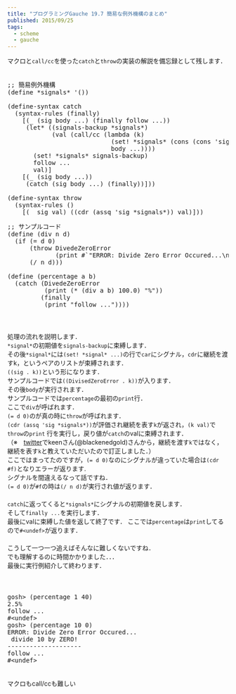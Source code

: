 ```yaml
---
title: "プログラミングGauche 19.7 簡易な例外機構のまとめ"
published: 2015/09/25
tags:
  - scheme
  - gauche
---
```


<p>マクロと<code>call/cc</code>を使った<code>catch</code>と<code>throw</code>の実装の解説を備忘録として残します．<br/>
　</p>

<pre class="code lang-scheme" data-lang="scheme" data-unlink><span class="synComment">;; 簡易例外機構</span>
<span class="synSpecial">(</span><span class="synStatement">define</span> <span class="synConstant">*signals*</span> <span class="synSpecial">'())</span>

<span class="synSpecial">(</span><span class="synStatement">define-syntax</span> catch
  <span class="synSpecial">(</span><span class="synStatement">syntax-rules</span> <span class="synSpecial">(</span>finally<span class="synSpecial">)</span>
    <span class="synSpecial">[(</span>_ <span class="synSpecial">(</span>sig body ...<span class="synSpecial">)</span> <span class="synSpecial">(</span>finally follow ...<span class="synSpecial">))</span>
     <span class="synSpecial">(</span><span class="synStatement">let*</span> <span class="synSpecial">((</span>signals-backup <span class="synConstant">*signals*</span><span class="synSpecial">)</span>
            <span class="synSpecial">(</span>val <span class="synSpecial">(</span><span class="synIdentifier">call/cc</span> <span class="synSpecial">(</span><span class="synStatement">lambda</span> <span class="synSpecial">(</span>k<span class="synSpecial">)</span>
                            <span class="synSpecial">(</span><span class="synStatement">set!</span> <span class="synConstant">*signals*</span> <span class="synSpecial">(</span><span class="synIdentifier">cons</span> <span class="synSpecial">(</span><span class="synIdentifier">cons</span> <span class="synSpecial">'</span>sig k<span class="synSpecial">)</span> <span class="synConstant">*signals*</span><span class="synSpecial">))</span>
                            body ...<span class="synSpecial">))))</span>
       <span class="synSpecial">(</span><span class="synStatement">set!</span> <span class="synConstant">*signals*</span> signals-backup<span class="synSpecial">)</span>
       follow ...
       val<span class="synSpecial">)]</span>
    <span class="synSpecial">[(</span>_ <span class="synSpecial">(</span>sig body ...<span class="synSpecial">))</span>
     <span class="synSpecial">(</span>catch <span class="synSpecial">(</span>sig body ...<span class="synSpecial">)</span> <span class="synSpecial">(</span>finally<span class="synSpecial">))]))</span>

<span class="synSpecial">(</span><span class="synStatement">define-syntax</span> throw
  <span class="synSpecial">(</span><span class="synStatement">syntax-rules</span> <span class="synSpecial">()</span>
    <span class="synSpecial">[(</span>_ sig val<span class="synSpecial">)</span> <span class="synSpecial">((</span><span class="synIdentifier">cdr</span> <span class="synSpecial">(</span><span class="synIdentifier">assq</span> <span class="synSpecial">'</span>sig <span class="synConstant">*signals*</span><span class="synSpecial">))</span> val<span class="synSpecial">)]))</span>
</pre>




<pre class="code lang-scheme" data-lang="scheme" data-unlink><span class="synComment">;; サンプルコード</span>
<span class="synSpecial">(</span><span class="synStatement">define</span> <span class="synSpecial">(</span>div n d<span class="synSpecial">)</span>
  <span class="synSpecial">(</span><span class="synStatement">if</span> <span class="synSpecial">(</span><span class="synIdentifier">=</span> d <span class="synConstant">0</span><span class="synSpecial">)</span>
      <span class="synSpecial">(</span>throw DivedeZeroError
             <span class="synSpecial">(</span>print <span class="synError">#`</span><span class="synConstant">&quot;ERROR: Divide Zero Error Occured...\n divide ,n by ZERO!\n--------------------&quot;</span><span class="synSpecial">))</span>
      <span class="synSpecial">(</span><span class="synIdentifier">/</span> n d<span class="synSpecial">)))</span>

<span class="synSpecial">(</span><span class="synStatement">define</span> <span class="synSpecial">(</span>percentage a b<span class="synSpecial">)</span>
  <span class="synSpecial">(</span>catch <span class="synSpecial">(</span>DivedeZeroError
          <span class="synSpecial">(</span>print <span class="synSpecial">(</span><span class="synIdentifier">*</span> <span class="synSpecial">(</span>div a b<span class="synSpecial">)</span> <span class="synConstant">100.0</span><span class="synSpecial">)</span> <span class="synConstant">&quot;%&quot;</span><span class="synSpecial">))</span>
         <span class="synSpecial">(</span>finally
          <span class="synSpecial">(</span>print <span class="synConstant">&quot;follow ...&quot;</span><span class="synSpecial">))))</span>
</pre>


<p>　<br/>
　<br/>
処理の流れを説明します．<br/>
<code>*signal*</code>の初期値を<code>signals-backup</code>に束縛します．<br/>
その後<code>*signal*</code>には<code>(set! *signal* ...)</code>の行で<code>car</code>にシグナル，<code>cdr</code>に継続を渡すk，というペアのリストが束縛されます．<br/>
<code>((sig . k))</code>という形になります．<br/>
サンプルコードでは<code>((DivisedZeroError . k))</code>が入ります．<br/>
その後<code>body</code>が実行されます．<br/>
サンプルコードでは<code>percentage</code>の最初の<code>print</code>行．<br/>
ここで<code>div</code>が呼ばれます．<br/>
<code>(= d 0)</code>のが真の時に<code>throw</code>が呼ばれます．<br/>
<code>(cdr (assq 'sig *signals*))</code>が評価され継続を表す<code>k</code>が返され，<code>(k val)</code>で<code>throw</code>の<code>print</code> 行を実行し，戻り値が<code>catch</code>のvalに束縛されます．<br/>
（※　<a class="keyword" href="http://d.hatena.ne.jp/keyword/twitter">twitter</a>でkeenさん(@blackenedgold)さんから，継続を渡す<code>k</code>ではなく，継続を表す<code>k</code>と教えていただいたので訂正しました．）<br/>
ここではまってたのですが，<code>(= d 0)</code>なのにシグナルが違っていた場合は<code>(cdr #f)</code>となりエラーが返ります.<br/>
シグナルを間違えるなって話ですね．<br/>
<code>(= d 0)</code>が<code>#f</code>の時は<code>(/ n d)</code>が実行され値が返ります．<br/>
　<br/>
<code>catch</code>に返ってくると<code>*signals*</code>にシグナルの初期値を戻します．<br/>
そして<code>finally ...</code>を実行します．<br/>
最後にvalに束縛した値を返して終了です．
ここでは<code>percentage</code>は<code>print</code>してるので<code>#&lt;undef&gt;</code>が返ります．<br/>
　<br/>
こうして一つ一つ追えばそんなに難しくないですね．<br/>
でも理解するのに時間かかりました．．．<br/>
最後に実行例紹介して終わります．<br/>
　　<br/>
　</p>

<pre class="code" data-lang="" data-unlink>gosh&gt; (percentage 1 40)
2.5%
follow ...
#&lt;undef&gt;
gosh&gt; (percentage 10 0)
ERROR: Divide Zero Error Occured...
 divide 10 by ZERO!
--------------------
follow ...
#&lt;undef&gt;</pre>


<p>　<br/>
マクロもcall/ccも難しい</p>


